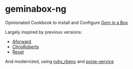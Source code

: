# geminabox-ng

Opinionated Cookbook to install and Configure [Gem in a Box](https://github.com/geminabox/geminabox)

Largely inspired by previous versions:

* [Aforward](https://github.com/aforward-obsolete/chef-geminabox)
* [ChrisRoberts](https://github.com/chrisroberts/cookbook-geminabox)
* [Reset](https://github.com/reset/geminabox-cookbook)

And modernized, using [ruby_rbenv](https://github.com/sous-chefs/ruby_rbenv) and [poise-service](https://github.com/poise/poise-service)


